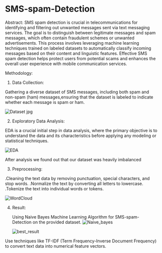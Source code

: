 # SMS-spam-Detection
Abstract:
SMS spam detection is crucial in telecommunications for identifying and filtering out unwanted messages sent via text messaging services. The goal is to distinguish between legitimate messages and spam messages, which often contain fraudulent schemes or unwanted advertisements. This process involves leveraging machine learning techniques trained on labeled datasets to automatically classify incoming messages based on their content and linguistic features. Effective SMS spam detection helps protect users from potential scams and enhances the overall user experience with mobile communication services.

Methodology:

1. Data Collection:

Gathering a diverse dataset of SMS messages, including both spam and non-spam (ham) messages,ensuring that the dataset is labeled to indicate whether each message is spam or ham.

![Dataset jpg](https://github.com/Shreyshukl/SMS-spam-Detection/assets/158249360/22420f70-b868-49d7-873f-1cd3dcdf8006)

2. Exploratory Data Analysis:

EDA is a crucial initial step in data analysis, where the primary objective is to understand the data and its characteristics before applying any modeling or statistical techniques.

![EDA](https://github.com/Shreyshukl/SMS-spam-Detection/assets/158249360/8148ff92-12a3-4e3b-a968-e2b10571a0c0)

After analysis we found out that our dataset was heavily imbalanced

3. Preprocessing:
   
.Cleaning the text data by removing punctuation, special characters, and stop words.
.Normalize the text by converting all letters to lowercase.
.Tokenize the text into individual words or tokens.
 
  ![WordCloud](https://github.com/Shreyshukl/SMS-spam-Detection/assets/158249360/b4914ef8-11e2-4abd-8dc4-ab1efaa546ba)

4. Result:

   Using Naive Bayes Machine Learning Algorithm for SMS-spam-Detection on the provided dataset.
   ![Naive_bayes](https://github.com/Shreyshukl/SMS-spam-Detection/assets/158249360/1addf292-97e9-44dc-856d-851fa6e03626)

   ![best_result](https://github.com/Shreyshukl/SMS-spam-Detection/assets/158249360/42845c47-b1ae-4323-84d9-59e5b3f951d8)










Use techniques like TF-IDF (Term Frequency-Inverse Document Frequency) to convert text data into numerical feature vectors.
